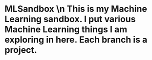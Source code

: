 # MLSandbox \n This is my Machine Learning sandbox. I put various Machine Learning things I am exploring in here. Each branch is a project.
